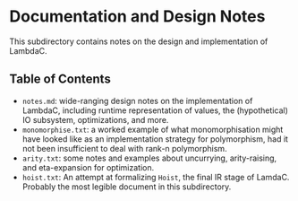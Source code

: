 
# Documentation and Design Notes

This subdirectory contains notes on the design and implementation of LambdaC.

## Table of Contents

* `notes.md`: wide-ranging design notes on the implementation of LambdaC,
  including runtime representation of values, the (hypothetical) IO subsystem,
  optimizations, and more.
* `monomorphise.txt`: a worked example of what monomorphisation might have
  looked like as an implementation strategy for polymorphism, had it not been
  insufficient to deal with rank-n polymorphism.
* `arity.txt`: some notes and examples about uncurrying, arity-raising, and
  eta-expansion for optimization.
* `hoist.txt`: An attempt at formalizing `Hoist`, the final IR stage of LamdaC.
  Probably the most legible document in this subdirectory.
